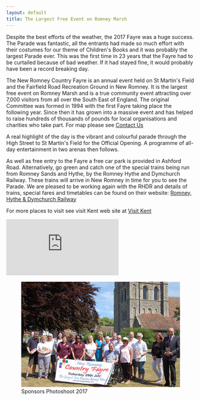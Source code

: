 ```yaml
---
layout: default
title: The Largest Free Event on Romney Marsh
---
```

<div class="row">
  <div class="col-xs-12 col-md-6">
    <p>Despite the best efforts of the weather, the 2017 Fayre was a huge success.  The Parade was fantastic, all the entrants had made so much effort with their costumes for our theme of Children's Books and it was probably the largest Parade ever.  This was the first time in 23 years that the Fayre had to be curtailed because of bad weather. If it had stayed fine, it would probably have been a record breaking day.</p>
    <p>The New Romney Country Fayre is an annual event held on St Martin's Field and the Fairfield Road Recreation Ground in New Romney. It is the largest free event on Romney Marsh and is a true community event attracting over 7,000 visitors from all over the South East of England. The original Committee was formed in 1994 with the first Fayre taking place the following year. Since then it has grown into a massive event and has helped to raise hundreds of thousands of pounds for local organisations and charities who take part. For map please see <a href="/contact/">Contact Us</a></p>
    <p>A real highlight of the day is the vibrant and colourful parade through the High Street to St Martin's Field for the Official Opening. A programme of all-day entertainment in two arenas then follows.</p>
    <p>As well as free entry to the Fayre a free car park is provided in Ashford Road. Alternatively, go green and catch one of the special trains being run from Romney Sands and Hythe, by the Romney Hythe and Dymchurch Railway. These trains will arrive in New Romney in time for you to see the Parade.  We are pleased to be working again with the RHDR and details of trains, special fares and timetables can be found on their website: <a href="http://www.rhdr.org.uk">Romney, Hythe &amp; Dymchurch Railway</a></p>
    <p>For more places to visit see visit Kent web site at <a href="https://www.visitkent.co.uk">Visit Kent</a></p>
  </div>
  <div class="col-xs-12 col-md-6">
    <div class="embed-responsive embed-responsive-16by9">
      <iframe allowfullscreen="" frameborder="0" src="https://www.youtube.com/embed/dRjTIJevMX0?rel=0&amp;showinfo=0&amp;autohide=1"></iframe>
    </div>
    <figure>
      <img src="assets/images/2017-photoshoot.jpg" alt="Sponsors Photoshoot" class="img-responsive">
      <figcaption>
        Sponsors Photoshoot 2017
      </figcaption>
    </figure>
  </div>
</div>
